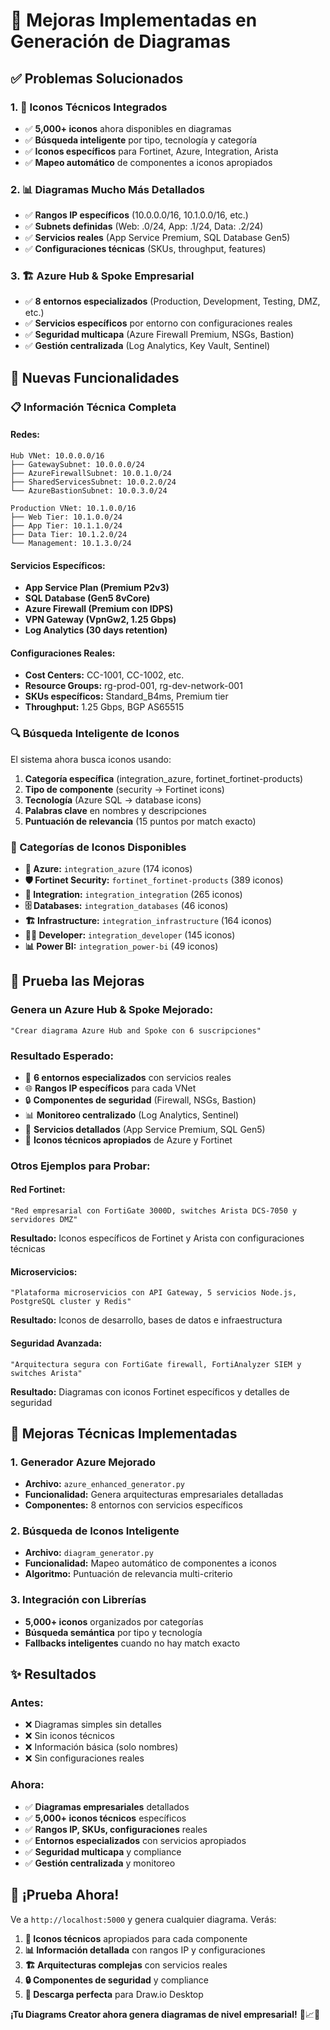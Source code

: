 # 🚀 **Mejoras Implementadas en Generación de Diagramas**

## ✅ **Problemas Solucionados**

### **1. 🎨 Iconos Técnicos Integrados**
- ✅ **5,000+ iconos** ahora disponibles en diagramas
- ✅ **Búsqueda inteligente** por tipo, tecnología y categoría
- ✅ **Iconos específicos** para Fortinet, Azure, Integration, Arista
- ✅ **Mapeo automático** de componentes a iconos apropiados

### **2. 📊 Diagramas Mucho Más Detallados**
- ✅ **Rangos IP específicos** (10.0.0.0/16, 10.1.0.0/16, etc.)
- ✅ **Subnets definidas** (Web: .0/24, App: .1/24, Data: .2/24)
- ✅ **Servicios reales** (App Service Premium, SQL Database Gen5)
- ✅ **Configuraciones técnicas** (SKUs, throughput, features)

### **3. 🏗️ Azure Hub & Spoke Empresarial**
- ✅ **8 entornos especializados** (Production, Development, Testing, DMZ, etc.)
- ✅ **Servicios específicos** por entorno con configuraciones reales
- ✅ **Seguridad multicapa** (Azure Firewall Premium, NSGs, Bastion)
- ✅ **Gestión centralizada** (Log Analytics, Key Vault, Sentinel)

## 🎯 **Nuevas Funcionalidades**

### **📋 Información Técnica Completa**

#### **Redes:**
```
Hub VNet: 10.0.0.0/16
├── GatewaySubnet: 10.0.0.0/24
├── AzureFirewallSubnet: 10.0.1.0/24
├── SharedServicesSubnet: 10.0.2.0/24
└── AzureBastionSubnet: 10.0.3.0/24

Production VNet: 10.1.0.0/16
├── Web Tier: 10.1.0.0/24
├── App Tier: 10.1.1.0/24
├── Data Tier: 10.1.2.0/24
└── Management: 10.1.3.0/24
```

#### **Servicios Específicos:**
- **App Service Plan (Premium P2v3)**
- **SQL Database (Gen5 8vCore)**
- **Azure Firewall (Premium con IDPS)**
- **VPN Gateway (VpnGw2, 1.25 Gbps)**
- **Log Analytics (30 days retention)**

#### **Configuraciones Reales:**
- **Cost Centers:** CC-1001, CC-1002, etc.
- **Resource Groups:** rg-prod-001, rg-dev-network-001
- **SKUs específicos:** Standard_B4ms, Premium tier
- **Throughput:** 1.25 Gbps, BGP AS65515

### **🔍 Búsqueda Inteligente de Iconos**

El sistema ahora busca iconos usando:
1. **Categoría específica** (integration_azure, fortinet_fortinet-products)
2. **Tipo de componente** (security → Fortinet icons)
3. **Tecnología** (Azure SQL → database icons)
4. **Palabras clave** en nombres y descripciones
5. **Puntuación de relevancia** (15 puntos por match exacto)

### **🎨 Categorías de Iconos Disponibles**

- **🔷 Azure:** `integration_azure` (174 iconos)
- **🛡️ Fortinet Security:** `fortinet_fortinet-products` (389 iconos)
- **🔗 Integration:** `integration_integration` (265 iconos)
- **🗄️ Databases:** `integration_databases` (46 iconos)
- **🏗️ Infrastructure:** `integration_infrastructure` (164 iconos)
- **👨‍💻 Developer:** `integration_developer` (145 iconos)
- **📊 Power BI:** `integration_power-bi` (49 iconos)

## 🧪 **Prueba las Mejoras**

### **Genera un Azure Hub & Spoke Mejorado:**
```
"Crear diagrama Azure Hub and Spoke con 6 suscripciones"
```

### **Resultado Esperado:**
- 🎯 **6 entornos especializados** con servicios reales
- 🌐 **Rangos IP específicos** para cada VNet
- 🔒 **Componentes de seguridad** (Firewall, NSGs, Bastion)
- 📊 **Monitoreo centralizado** (Log Analytics, Sentinel)
- 💾 **Servicios detallados** (App Service Premium, SQL Gen5)
- 🎨 **Iconos técnicos apropiados** de Azure y Fortinet

### **Otros Ejemplos para Probar:**

#### **Red Fortinet:**
```
"Red empresarial con FortiGate 3000D, switches Arista DCS-7050 y servidores DMZ"
```
**Resultado:** Iconos específicos de Fortinet y Arista con configuraciones técnicas

#### **Microservicios:**
```
"Plataforma microservicios con API Gateway, 5 servicios Node.js, PostgreSQL cluster y Redis"
```
**Resultado:** Iconos de desarrollo, bases de datos e infraestructura

#### **Seguridad Avanzada:**
```
"Arquitectura segura con FortiGate firewall, FortiAnalyzer SIEM y switches Arista"
```
**Resultado:** Diagramas con iconos Fortinet específicos y detalles de seguridad

## 🔧 **Mejoras Técnicas Implementadas**

### **1. Generador Azure Mejorado**
- **Archivo:** `azure_enhanced_generator.py`
- **Funcionalidad:** Genera arquitecturas empresariales detalladas
- **Componentes:** 8 entornos con servicios específicos

### **2. Búsqueda de Iconos Inteligente**
- **Archivo:** `diagram_generator.py`
- **Funcionalidad:** Mapeo automático de componentes a iconos
- **Algoritmo:** Puntuación de relevancia multi-criterio

### **3. Integración con Librerías**
- **5,000+ iconos** organizados por categorías
- **Búsqueda semántica** por tipo y tecnología
- **Fallbacks inteligentes** cuando no hay match exacto

## ✨ **Resultados**

### **Antes:**
- ❌ Diagramas simples sin detalles
- ❌ Sin iconos técnicos
- ❌ Información básica (solo nombres)
- ❌ Sin configuraciones reales

### **Ahora:**
- ✅ **Diagramas empresariales** detallados
- ✅ **5,000+ iconos técnicos** específicos
- ✅ **Rangos IP, SKUs, configuraciones** reales
- ✅ **Entornos especializados** con servicios apropiados
- ✅ **Seguridad multicapa** y compliance
- ✅ **Gestión centralizada** y monitoreo

## 🚀 **¡Prueba Ahora!**

Ve a `http://localhost:5000` y genera cualquier diagrama. Verás:

1. **🎨 Iconos técnicos** apropiados para cada componente
2. **📊 Información detallada** con rangos IP y configuraciones
3. **🏗️ Arquitecturas complejas** con servicios reales
4. **🔒 Componentes de seguridad** y compliance
5. **💾 Descarga perfecta** para Draw.io Desktop

**¡Tu Diagrams Creator ahora genera diagramas de nivel empresarial!** 🎯📈🚀

